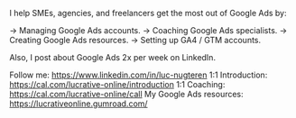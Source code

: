 I help SMEs, agencies, and freelancers get the most out of Google Ads by:

→ Managing Google Ads accounts.
→ Coaching Google Ads specialists.
→ Creating Google Ads resources.
→ Setting up GA4 / GTM accounts.

Also, I post about Google Ads 2x per week on LinkedIn.

Follow me: https://www.linkedin.com/in/luc-nugteren
1:1 Introduction: https://cal.com/lucrative-online/introduction
1:1 Coaching: https://cal.com/lucrative-online/call
My Google Ads resources: https://lucrativeonline.gumroad.com/
